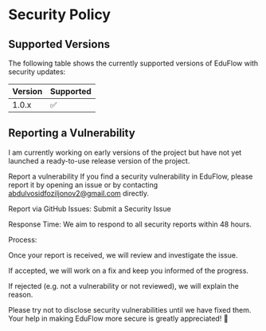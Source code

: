 # Security Policy

## Supported Versions

The following table shows the currently supported versions of EduFlow with security updates:

| Version | Supported          |
| ------- | ------------------ |
| 1.0.x   | :white_check_mark: |

## Reporting a Vulnerability

I am currently working on early versions of the project but have not yet launched a ready-to-use release version of the project.

Report a vulnerability
If you find a security vulnerability in EduFlow, please report it by opening an issue or by contacting abdulvosidfoziljonov2@gmail.com directly.

Report via GitHub Issues: Submit a Security Issue

Response Time: We aim to respond to all security reports within 48 hours.

Process:

Once your report is received, we will review and investigate the issue.

If accepted, we will work on a fix and keep you informed of the progress.

If rejected (e.g. not a vulnerability or not reviewed), we will explain the reason.

Please try not to disclose security vulnerabilities until we have fixed them.
Your help in making EduFlow more secure is greatly appreciated! 🚀
